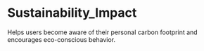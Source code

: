 # Sustainability_Impact
Helps users become aware of their personal carbon footprint and encourages eco-conscious behavior.
